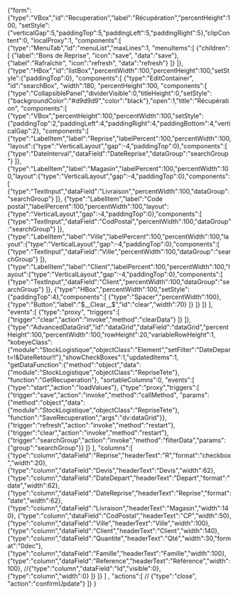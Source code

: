 {"form":{"type":"VBox","id":"Recuperation","label":"Récupération","percentHeight":100,
"setStyle":{"verticalGap":5,"paddingTop":5,"paddingLeft":5,"paddingRight":5},"clipContent":0,
"localProxy":1,
"components":[
	{"type":"MenuTab","id":"menuList","maxLines":1,
	"menuItems":[
		{"children":[
			{"label":"Bons de Reprise", "icon":"save", "data":"save"},
			{"label":"Rafraîchir", "icon":"refresh", "data":"refresh"}
		]}
	]},
	{"type":"HBox","id":"listBox","percentWidth":100,"percentHeight":100,"setStyle":{"paddingTop":0},
	"components":[
		{"type":"EditContainer", "id":"searchBox", "width":180, "percentHeight":100,
		"components":[
			{"type":"CollapsiblePanel","dividerVisible":0,"titleHeight":0,"setStyle":{"backgroundColor":"#d9d9d9","color":"black"},"open":1,"title":"Récupération",
			"components":[
				{"type":"VBox","percentHeight":100,"percentWidth":100,"setStyle":{"paddingTop":2,"paddingLeft":4,"paddingRight":4,"paddingBottom":4,"verticalGap":2},
				"components":[
					{"type":"LabelItem","label":"Reprise","labelPercent":100,"percentWidth":100,"layout":{"type":"VerticalLayout","gap":-4,"paddingTop":0},"components":[
						{"type":"DateInterval","dataField":"DateReprise","dataGroup":"searchGroup"}
					]},
					{"type":"LabelItem","label":"Magasin","labelPercent":100,"percentWidth":100,"layout":{"type":"VerticalLayout","gap":-4,"paddingTop":0},"components":[
						{"type":"TextInput","dataField":"Livraison","percentWidth":100,"dataGroup":"searchGroup"}
					]},
					{"type":"LabelItem","label":"Code postal","labelPercent":100,"percentWidth":100,"layout":{"type":"VerticalLayout","gap":-4,"paddingTop":0},"components":[
						{"type":"TextInput","dataField":"CodPostal","percentWidth":100,"dataGroup":"searchGroup"}
					]},
					{"type":"LabelItem","label":"Ville","labelPercent":100,"percentWidth":100,"layout":{"type":"VerticalLayout","gap":-4,"paddingTop":0},"components":[
						{"type":"TextInput","dataField":"Ville","percentWidth":100,"dataGroup":"searchGroup"}
					]},
					{"type":"LabelItem","label":"Client","labelPercent":100,"percentWidth":100,"layout":{"type":"VerticalLayout","gap":-4,"paddingTop":0},"components":[
						{"type":"TextInput","dataField":"Client","percentWidth":100,"dataGroup":"searchGroup"}
					]},
					{"type":"HBox","percentWidth":100,"setStyle":{"paddingTop":4},"components":[
						{"type":"Spacer","percentWidth":100},
						{"type":"Button","label":"$__Clear__$","id":"clear","width":70}
					]}
				]}
			]}
		],
		"events":[
			{"type":"proxy", "triggers":[
				{"trigger":"clear","action":"invoke","method":"clearData"}
			]}
		]},
		{"type":"AdvancedDataGrid","id":"dataGrid","dataField":"dataGrid","percentHeight":100,"percentWidth":100,"rowHeight":20,"variableRowHeight":1, 
		"kobeyeClass":{"module":"StockLogistique","objectClass":"Element","setFilter":"DateDepart=!&DateRetour!!"},"showCheckBoxes":1,"updatedItems":1,
		"getDataFunction":{"method":"object","data":{"module":"StockLogistique","objectClass":"RepriseTete"},
		"function":"GetRecuperation"},
		"sortableColumns":0,
		"events":[
			{"type":"start","action":"loadValues"},
			{"type":"proxy","triggers":[
				{"trigger":"save","action":"invoke","method":"callMethod",
				"params":{"method":"object","data":{"module":"StockLogistique","objectClass":"RepriseTete"},
				"function":"SaveRecuperation","args":"dv:dataGrid"}},
				{"trigger":"refresh","action":"invoke","method":"restart"},
				{"trigger":"clear","action":"invoke","method":"restart"},
				{"trigger":"searchGroup","action":"invoke","method":"filterData","params":{"group":"searchGroup"}}
			]}
		],
		"columns":[
			{"type":"column","dataField":"Reprise","headerText":"R","format":"checkbox","width":20},
			{"type":"column","dataField":"Devis","headerText":"Devis","width":62},
			{"type":"column","dataField":"DateDepart","headerText":"Depart","format":"date","width":62},
			{"type":"column","dataField":"DateReprise","headerText":"Reprise","format":"date","width":62},
			{"type":"column","dataField":"Livraison","headerText":"Magasin","width":140},
			{"type":"column","dataField":"CodPostal","headerText":"CP","width":50},
			{"type":"column","dataField":"Ville","headerText":"Ville","width":100},
			{"type":"column","dataField":"Client","headerText":"Client","width":140},
			{"type":"column","dataField":"Quantite","headerText":"Qté","width":30,"format":"0dec"},
			{"type":"column","dataField":"Famille","headerText":"Famille","width":100},
			{"type":"column","dataField":"Reference","headerText":"Référence","width":100},
			//{"type":"column","dataField":"Id","visible":0},
			{"type":"column","width":0}
		]}
	]}
]
,
"actions":[
//	{"type":"close", "action":"confirmUpdate"}
]}
}


